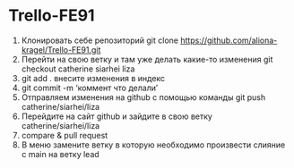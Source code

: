 # Trello-FE91


1. Клонировать себе  репозиторий git clone https://github.com/aliona-kragel/Trello-FE91.git  
2. Перейти на свою ветку и там уже делать какие-то изменения git checkout
catherine
siarhei
liza
3. git add . внесите изменения в индекс
4. git commit -m ‘коммент что делали’
5. Отправляем изменения на github с помощью команды git push catherine/siarhei/liza
6. Перейдите на сайт github и зайдите в свою ветку catherine/siarhei/liza
7. compare & pull request
8. В меню замените ветку в которую необходимо произвести слияние с main на ветку lead
